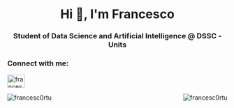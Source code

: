 <h1 align="center">Hi 👋, I'm Francesco</h1>
<h3 align="center">Student of Data Science and Artificial Intelligence @ DSSC - Units</h3>

<h3 align="left">Connect with me:</h3>
<p align="left">
<a href="https://linkedin.com/in/francesco-ortu-a37038202" target="blank"><img align="center" src="https://raw.githubusercontent.com/rahuldkjain/github-profile-readme-generator/master/src/images/icons/Social/linked-in-alt.svg" alt="francescortu" height="30" width="40" /></a>
</p>

<p><img align="left" src="https://github-readme-stats.vercel.app/api/top-langs?username=francesc0rtu&show_icons=true&locale=en&layout=compact&theme=dark" alt="francesc0rtu" /></p>

<p>&nbsp;<img align="right" src="https://github-readme-stats.vercel.app/api?username=francesc0rtu&show_icons=true&locale=en&theme=dark" alt="francesc0rtu" /></p>
